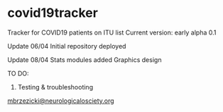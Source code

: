 # covid19tracker
Tracker for COVID19 patients on ITU list
Current version: early alpha 0.1

Update 06/04
Initial repository deployed

Update 08/04
Stats modules added
Graphics design 

TO DO:
1. Testing & troubleshooting

mbrzezicki@neurologicalosciety.org
